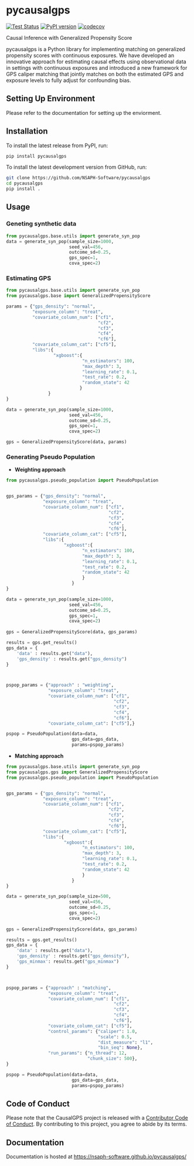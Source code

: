 # pycausalgps

[![Test Status](https://github.com/nsaph-software/pycausalgps/workflows/Python%20package/badge.svg?branch=develop&event=push)](https://github.com/nsaph-software/pycausalgps/actions)
[![PyPI version](https://img.shields.io/pypi/v/pycausalgps.svg)](https://pypi.org/project/pycausalgps)
[![codecov](https://codecov.io/gh/NSAPH-Software/pycausalgps/branch/develop/graph/badge.svg)](https://codecov.io/gh/NSAPH-Software/pycausalgps)


Causal Inference with Generalized Propensity Score

pycausalgps is a Python library for implementing matching on generalized propensity scores with continuous exposures. We have developed an innovative approach for estimating causal effects using observational data in settings with continuous exposures and introduced a new framework for GPS caliper matching that jointly matches on both the estimated GPS and exposure levels to fully adjust for confounding bias.


## Setting Up Environment

Please refer to the documentation for setting up the enviorment.

## Installation

To install the latest release from PyPI, run:

```bash
pip install pycausalgps
```

To install the latest development version from GitHub, run:

```bash
git clone https://github.com/NSAPH-Software/pycausalgps
cd pycausalgps
pip install .
```
## Usage

### Geneting synthetic data

```python
from pycausalgps.base.utils import generate_syn_pop
data = generate_syn_pop(sample_size=1000, 
                        seed_val=456, 
                        outcome_sd=0.25, 
                        gps_spec=1, 
                        cova_spec=2)
```

### Estimating GPS

```python
from pycausalgps.base.utils import generate_syn_pop
from pycausalgps.base import GeneralizedPropensityScore

params = {"gps_density": "normal",
          "exposure_column": "treat",
          "covariate_column_num": ["cf1", 
                                   "cf2", 
                                   "cf3", 
                                   "cf4", 
                                   "cf6"],
          "covariate_column_cat": ["cf5"],
          "libs":{
                  "xgboost":{
                             "n_estimators": 100,
                             "max_depth": 3,
                             "learning_rate": 0.1,
                             "test_rate": 0.2,
                             "random_state": 42
                            }
                }
}

data = generate_syn_pop(sample_size=1000, 
                        seed_val=456, 
                        outcome_sd=0.25, 
                        gps_spec=1, 
                        cova_spec=2)

gps = GeneralizedPropensityScore(data, params)
```

### Generating Pseudo Population

- **Weighting approach**

```python
from pycausalgps.pseudo_population import PseudoPopulation


gps_params = {"gps_density": "normal",
              "exposure_column": "treat",
              "covariate_column_num": ["cf1", 
                                       "cf2", 
                                       "cf3", 
                                       "cf4", 
                                       "cf6"],
              "covariate_column_cat": ["cf5"],
              "libs":{
                      "xgboost":{
                             "n_estimators": 100,
                             "max_depth": 3,
                             "learning_rate": 0.1,
                             "test_rate": 0.2,
                             "random_state": 42
                             }
                         }
}

data = generate_syn_pop(sample_size=1000, 
                        seed_val=456, 
                        outcome_sd=0.25, 
                        gps_spec=1, 
                        cova_spec=2)
    
gps = GeneralizedPropensityScore(data, gps_params)

results = gps.get_results()
gps_data = {
    'data' : results.get("data"),
    'gps_density' : results.get("gps_density")
}



pspop_params = {"approach" : "weighting", 
                "exposure_column": "treat",
                "covariate_column_num": ["cf1", 
                                         "cf2", 
                                         "cf3", 
                                         "cf4", 
                                         "cf6"],
                "covariate_column_cat": ["cf5"],}

pspop = PseudoPopulation(data=data, 
                         gps_data=gps_data, 
                         params=pspop_params)

```

- **Matching approach**

```python
from pycausalgps.base.utils import generate_syn_pop
from pycausalgps.gps import GeneralizedPropensityScore
from pycausalgps.pseudo_population import PseudoPopulation


gps_params = {"gps_density": "normal",
              "exposure_column": "treat",
              "covariate_column_num": ["cf1", 
                                       "cf2", 
                                       "cf3", 
                                       "cf4", 
                                       "cf6"],
              "covariate_column_cat": ["cf5"],
              "libs":{
                      "xgboost":{
                             "n_estimators": 100,
                             "max_depth": 3,
                             "learning_rate": 0.1,
                             "test_rate": 0.2,
                             "random_state": 42
                             }
                         }
}

data = generate_syn_pop(sample_size=500, 
                        seed_val=456, 
                        outcome_sd=0.25, 
                        gps_spec=1, 
                        cova_spec=2)
    
gps = GeneralizedPropensityScore(data, gps_params)

results = gps.get_results()
gps_data = {
    'data' : results.get("data"),
    'gps_density' : results.get("gps_density"),
    'gps_minmax': results.get("gps_minmax")
}



pspop_params = {"approach" : "matching", 
                "exposure_column": "treat",
                "covariate_column_num": ["cf1", 
                                         "cf2", 
                                         "cf3", 
                                         "cf4", 
                                         "cf6"],
                "covariate_column_cat": ["cf5"],
                "control_params": {"caliper": 1.0,
                                   "scale": 0.5,
                                   "dist_measure": "l1",
                                   "bin_seq": None},
                "run_params": {"n_thread": 12,
                               "chunk_size": 500},
}

pspop = PseudoPopulation(data=data, 
                         gps_data=gps_data, 
                         params=pspop_params)
```

## Code of Conduct

Please note that the CausalGPS project is released with a [Contributor Code of Conduct](https://www.contributor-covenant.org/version/2/1/code_of_conduct.html). By contributing to this project, you agree to abide by its terms.

## Documentation

Documentation is hosted at https://nsaph-software.github.io/pycausalgps/
